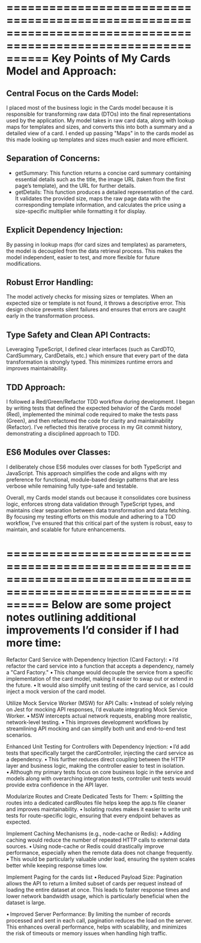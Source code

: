 ==============================================================================================================
Key Points of My Cards Model and Approach:
==============================================================================================================

## Central Focus on the Cards Model:

I placed most of the business logic in the Cards model because it is responsible for transforming raw data (DTOs) into the final representations used by the application. My model takes in raw card data, along with lookup maps for templates and sizes, and converts this into both a summary and a detailed view of a card. I ended up passing "Maps" in to the cards model as this made looking up templates and sizes much easier and more efficient.

## Separation of Concerns:

- getSummary: This function returns a concise card summary containing essential details such as the title, the image URL (taken from the first page’s template), and the URL for further details.
- getDetails: This function produces a detailed representation of the card. It validates the provided size, maps the raw page data with the corresponding template information, and calculates the price using a size-specific multiplier while formatting it for display.

## Explicit Dependency Injection:

By passing in lookup maps (for card sizes and templates) as parameters, the model is decoupled from the data retrieval process. This makes the model independent, easier to test, and more flexible for future modifications.

## Robust Error Handling:

The model actively checks for missing sizes or templates. When an expected size or template is not found, it throws a descriptive error. This design choice prevents silent failures and ensures that errors are caught early in the transformation process.

## Type Safety and Clean API Contracts:

Leveraging TypeScript, I defined clear interfaces (such as CardDTO, CardSummary, CardDetails, etc.) which ensure that every part of the data transformation is strongly typed. This minimizes runtime errors and improves maintainability.

## TDD Approach:

I followed a Red/Green/Refactor TDD workflow during development. I began by writing tests that defined the expected behavior of the Cards model (Red), implemented the minimal code required to make the tests pass (Green), and then refactored the code for clarity and maintainability (Refactor). I’ve reflected this iterative process in my Git commit history, demonstrating a disciplined approach to TDD.

## ES6 Modules over Classes:

I deliberately chose ES6 modules over classes for both TypeScript and JavaScript. This approach simplifies the code and aligns with my preference for functional, module-based design patterns that are less verbose while remaining fully type-safe and testable.

Overall, my Cards model stands out because it consolidates core business logic, enforces strong data validation through TypeScript types, and maintains clear separation between data transformation and data fetching. By focusing my testing efforts on this module and adhering to a TDD workflow, I've ensured that this critical part of the system is robust, easy to maintain, and scalable for future enhancements.

==============================================================================================================
Below are some project notes outlining additional improvements I’d consider if I had more time:
==============================================================================================================

Refactor Card Service with Dependency Injection (Card Factory):
• I’d refactor the card service into a function that accepts a dependency, namely a "Card Factory."
• This change would decouple the service from a specific implementation of the card model, making it easier to swap out or extend in the future.
• It would also simplify unit testing of the card service, as I could inject a mock version of the card model.

Utilize Mock Service Worker (MSW) for API Calls:
• Instead of solely relying on Jest for mocking API responses, I’d evaluate integrating Mock Service Worker.
• MSW intercepts actual network requests, enabling more realistic, network-level testing.
• This improves development workflows by streamlining API mocking and can simplify both unit and end-to-end test scenarios.

Enhanced Unit Testing for Controllers with Dependency Injection:
• I’d add tests that specifically target the cardController, injecting the card service as a dependency.
• This further reduces direct coupling between the HTTP layer and business logic, making the controller easier to test in isolation.
• Although my primary tests focus on core business logic in the service and models along with overarching integration tests, controller unit tests would provide extra confidence in the API layer.

Modularize Routes and Create Dedicated Tests for Them:
• Splitting the routes into a dedicated cardRoutes file helps keep the app.ts file cleaner and improves maintainability.
• Isolating routes makes it easier to write unit tests for route-specific logic, ensuring that every endpoint behaves as expected.

Implement Caching Mechanisms (e.g., node-cache or Redis):
• Adding caching would reduce the number of repeated HTTP calls to external data sources.
• Using node-cache or Redis could drastically improve performance, especially when the remote data does not change frequently.
• This would be particularly valuable under load, ensuring the system scales better while keeping response times low.

Implement Paging for the cards list
• Reduced Payload Size:
Pagination allows the API to return a limited subset of cards per request instead of loading the entire dataset at once.
This leads to faster response times and lower network bandwidth usage, which is particularly beneficial when the dataset is large.

• Improved Server Performance:
By limiting the number of records processed and sent in each call, pagination reduces the load on the server.
This enhances overall performance, helps with scalability, and minimizes the risk of timeouts or memory issues when handling high traffic.

